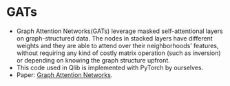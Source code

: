 # GATs
* Graph Attention Networks(GATs) leverage masked self-attentional layers on graph-structured data. The nodes in stacked layers have different weights and they are able to attend over their neighborhoods’ features, without requiring any kind of costly matrix operation (such as inversion) or depending on knowing the graph structure upfront.
* This code used in Qlib is implemented with PyTorch by ourselves.
* Paper: [Graph Attention Networks](https://arxiv.org/pdf/1710.10903.pdf).